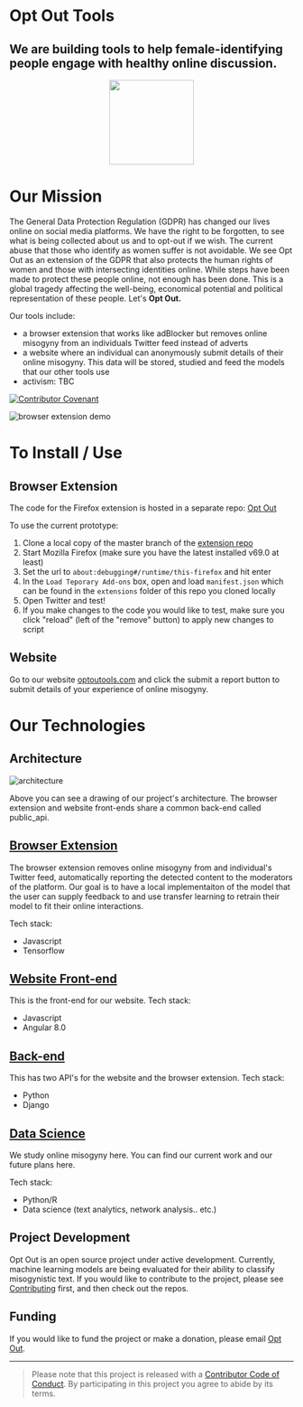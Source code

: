 
# **Opt Out Tools** 
## We are building tools to help female-identifying people engage with healthy online discussion. 

<p align="center">
  <img width="150" height="150" src="opt_out_logo.png">
</p>



# Our Mission
The General Data Protection Regulation (GDPR) has changed our lives online on social media platforms. We have the right to be forgotten, to see what is being collected about us and to opt-out if we wish. The current abuse that those who identify as women suffer is not avoidable. We see Opt Out as an extension of the GDPR that also protects the human rights of women and those with intersecting identities online. While steps have been made to protect these people online, not enough has been done. This is a global tragedy affecting the well-being, economical potential and political representation of these people. Let's __Opt Out.__



Our tools include:

- a browser extension that works like adBlocker but removes online misogyny from an individuals Twitter feed instead of adverts
- a website where an individual can anonymously submit details of their online misogyny. This data will be stored, studied and feed the models that our other tools use
- activism: TBC

[![Contributor Covenant](https://img.shields.io/badge/Contributor%20Covenant-v1.4%20adopted-ff69b4.svg)](CODE_OF_CONDUCT.md)


![browser extension demo](opt-out-demo.gif)

# To Install / Use
## Browser Extension

The code for the Firefox extension is hosted in a separate repo: [Opt Out](https://github.com/opt-out-tools/opt-out)

To use the current prototype:
1. Clone a local copy of the master branch of the [extension repo](https://github.com/opt-out-tools/opt-out)
2. Start Mozilla Firefox (make sure you have the latest installed v69.0 at least)
3. Set the url to `about:debugging#/runtime/this-firefox` and hit enter
4. In the `Load Teporary Add-ons` box, open and load `manifest.json` which can be found in the `extensions` folder of this repo you cloned locally
5. Open Twitter and test!
6. If you make changes to the code you would like to test, make sure you click "reload" (left of the "remove" button) to apply new changes to script 

## Website
Go to our website [optoutools.com](https://www.optoutools.com) and click the submit a report button to submit details of your experience of online misogyny.


# Our Technologies


## Architecture
![architecture](opt_out_arch.png)

Above you can see a drawing of our project's architecture. The browser extension and website front-ends share a common back-end called public_api.

## [Browser Extension](https://github.com/opt-out-tools/opt-out) 
The browser extension removes online misogyny from and individual's Twitter feed, automatically reporting the detected content to the moderators of the platform. Our goal is to have a local implementaiton of the model that the user can supply feedback to and use transfer learning to retrain their model to fit their online interactions.

Tech stack:
- Javascript
- Tensorflow


## [Website Front-end](https://github.com/opt-out-tools/website)
This is the front-end for our website.
Tech stack:
- Javascript
- Angular 8.0


## [Back-end](https://github.com/opt-out-tools/public_api)
This has two API's for the website and the browser extension.
Tech stack:
- Python
- Django

## [Data Science](https://github.com/opt-out-tools/study-online-misogyny)
We study online misogyny here. You can find our current work and our future plans here.

Tech stack:
- Python/R
- Data science (text analytics, network analysis.. etc.)


## Project Development

Opt Out is an open source project under active development. Currently, machine learning models are being evaluated for their ability to classify misogynistic text.  If you would like to contribute to the project, please see [Contributing](https://github.com/malteserteresa/opt-out/blob/master/contributing.md) first, and then check out the repos.

## Funding
If you would like to fund the project or make a donation, please email [Opt Out](mailto:opt-out-tool@gmail.com).

***

> Please note that this project is released with a [Contributor Code of Conduct](https://github.com/malteserteresa/opt-out/blob/master/CODE_OF_CONDUCT.md). By participating in this project you agree to abide by its terms.


